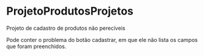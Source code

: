 # ProjetoProdutosProjetos
 Projeto de cadastro de produtos não perecíveis 

Pode conter o problema do botão cadastrar, em que ele não lista os campos que foram preenchidos.